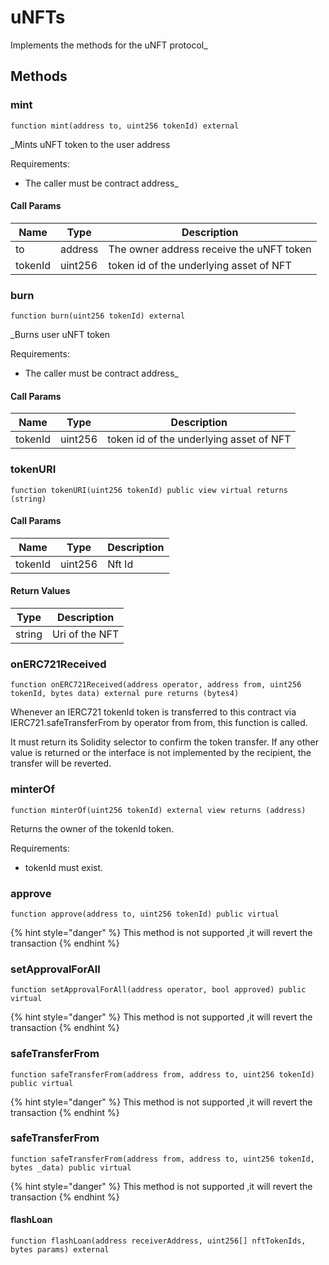 # uNFTs

Implements the methods for the uNFT protocol\_

## Methods

### mint

```
function mint(address to, uint256 tokenId) external
```

\_Mints uNFT token to the user address

Requirements:

* The caller must be contract address\_

#### Call Params

| Name    | Type    | Description                              |
| ------- | ------- | ---------------------------------------- |
| to      | address | The owner address receive the uNFT token |
| tokenId | uint256 | token id of the underlying asset of NFT  |

### burn

```
function burn(uint256 tokenId) external
```

\_Burns user uNFT token

Requirements:

* The caller must be contract address\_

#### Call Params

| Name    | Type    | Description                             |
| ------- | ------- | --------------------------------------- |
| tokenId | uint256 | token id of the underlying asset of NFT |

### tokenURI

```
function tokenURI(uint256 tokenId) public view virtual returns (string)
```

#### Call Params

| Name    | Type    | Description |
| ------- | ------- | ----------- |
| tokenId | uint256 | Nft Id      |

#### Return Values

| Type   | Description    |
| ------ | -------------- |
| string | Uri of the NFT |

### onERC721Received

```
function onERC721Received(address operator, address from, uint256 tokenId, bytes data) external pure returns (bytes4)
```

Whenever an IERC721 tokenId token is transferred to this contract via IERC721.safeTransferFrom by operator from from, this function is called.

It must return its Solidity selector to confirm the token transfer. If any other value is returned or the interface is not implemented by the recipient, the transfer will be reverted.

### minterOf

```
function minterOf(uint256 tokenId) external view returns (address)
```

Returns the owner of the tokenId token.

Requirements:

* tokenId must exist.

### approve

```
function approve(address to, uint256 tokenId) public virtual
```

{% hint style="danger" %}
This method is not supported ,it will revert the transaction
{% endhint %}

### setApprovalForAll

```
function setApprovalForAll(address operator, bool approved) public virtual
```

{% hint style="danger" %}
This method is not supported ,it will revert the transaction
{% endhint %}

### safeTransferFrom

```
function safeTransferFrom(address from, address to, uint256 tokenId) public virtual
```

{% hint style="danger" %}
This method is not supported ,it will revert the transaction
{% endhint %}

### safeTransferFrom

```
function safeTransferFrom(address from, address to, uint256 tokenId, bytes _data) public virtual
```

{% hint style="danger" %}
This method is not supported ,it will revert the transaction
{% endhint %}

#### flashLoan

```
function flashLoan(address receiverAddress, uint256[] nftTokenIds, bytes params) external
```
